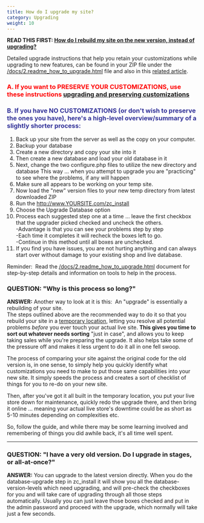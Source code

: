 ```yaml
---
title: How do I upgrade my site? 
category: Upgrading 
weight: 10
---
```


**READ THIS FIRST: [How do I rebuild my site on the new version, instead of upgrading?](http://www.zen-cart.com/entry.php?3-How-do-I-rebuild-my-site-on-the-new-version-instead-of-upgrading)**

Detailed upgrade instructions that help you retain your customizations while upgrading to new features, can be found in your ZIP file under the [/docs/2.readme_how_to_upgrade.html](https://www.zen-cart.com/docs/2.readme_how_to_upgrade.html) file and also in this [related article](/user/upgrading/detailed_upgrading/).

### <font color="#ff0000"> **A. If you want to PRESERVE YOUR CUSTOMIZATIONS, use these instructions [upgrading and preserving customizations](/user/upgrading/detailed_upgrading/)** </font>

### <font color="#333399">B. If you have NO CUSTOMIZATIONS (or don't wish to preserve the ones you have), here's a high-level overview/**summary** of a slightly shorter process:</font>

1.  Back up your site from the server as well as the copy on your computer.
2.  Backup your database
3.  Create a new directory and copy your site into it
4.  Then create a new database and load your old database in it
5.  Next, change the two configure.php files to utilize the new directory and database  This way ... when you attempt to upgrade you are "practicing" to see where the problems, if any will happen  
6.  Make sure all appears to be working on your temp site.
7.  Now load the "new" version files to your new temp directory from latest downloaded ZIP
8.  Run the http://www.YOURSITE.com/zc_install
9.  Choose the Upgrade Database option  
10.  Process each suggested step one at a time ... leave the first checkbox that the upgrader picked checked and uncheck the others.  
    -Advantage is that you can see your problems step by step  
    -Each time it completes it will recheck the boxes left to go.  
    -Continue in this method until all boxes are unchecked.
11.  If you find you have issues, you are not hurting anything and can always start over without damage to your existing shop and live database.  

Reminder:  Read the [/docs/2.readme_how_to_upgrade.html](https://www.zen-cart.com/docs/2.readme_how_to_upgrade.html) document for step-by-step details and information on tools to help in the process.  

### QUESTION: "Why is this process so long?"

**ANSWER:** Another way to look at it is this:  An "upgrade" is essentially a rebuilding of your site.  
The steps outlined above are the recommended way to do it so that you rebuild your site in a <u>temporary location,</u> letting you resolve all potential problems *before* you ever touch your actual live site. **This gives you time to sort out whatever needs sorting** "just in case", and allows you to keep taking sales while you're preparing the upgrade. It also helps take some of the pressure off and makes it less urgent to do it all in one fell swoop.  

The process of comparing your site against the original code for the old version is, in one sense, to simply help you quickly identify what customizations you need to make to put those same capabilities into your new site. It simply speeds the process and creates a sort of checklist of things for you to re-do on your new site.  

Then, after you've got it all built in the temporary location, you put your live store down for maintenance, quickly redo the upgrade there, and then bring it online ... meaning your actual live store's downtime could be as short as 5-10 minutes depending on complexities etc.  

So, follow the guide, and while there may be some learning involved and remembering of things you did awhile back, it's all time well spent.  

* * *

### QUESTION: "I have a very old version. Do I upgrade in stages, or all-at-once?"

**ANSWER:** You can upgrade to the latest version directly. When you do the database-upgrade step in zc_install it will show you all the database-version-levels which need upgrading, and will pre-check the checkboxes for you and will take care of upgrading through all those steps automatically. Usually you can just leave those boxes checked and put in the admin password and proceed with the upgrade, which normally will take just a few seconds.  
